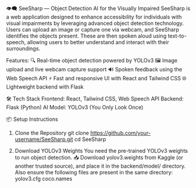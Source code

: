 👁️‍🗨️ SeeSharp — Object Detection AI for the Visually Impaired
SeeSharp is a web application designed to enhance accessibility for individuals with visual impairments by leveraging advanced object detection technology. Users can upload an image or capture one via webcam, and SeeSharp identifies the objects present. These are then spoken aloud using text-to-speech, allowing users to better understand and interact with their surroundings.

Features:
🔍 Real-time object detection powered by YOLOv3
🖼️ Image upload and live webcam capture support
🔊 Spoken feedback using the Web Speech API
⚡ Fast and responsive UI with React and Tailwind CSS
🌐 Lightweight backend with Flask

🛠️ Tech Stack
Frontend: React, Tailwind CSS, Web Speech API
Backend: Flask (Python)
AI Model: YOLOv3 (You Only Look Once)

📦 Setup Instructions
1. Clone the Repository
git clone https://github.com/your-username/SeeSharp.git
cd SeeSharp

2. Download YOLOv3 Weights
You need the pre-trained YOLOv3 weights to run object detection.
📥 Download yolov3.weights from Kaggle (or another trusted source), and place it in the backend/model/ directory.
Also ensure the following files are present in the same directory:
yolov3.cfg
coco.names




